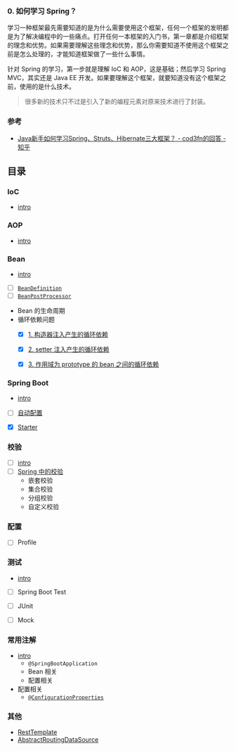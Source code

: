 ### 0. 如何学习 Spring？

学习一种框架最先需要知道的是为什么需要使用这个框架，任何一个框架的发明都是为了解决编程中的一些痛点。打开任何一本框架的入门书，第一章都是介绍框架的理念和优势。如果需要理解这些理念和优势，那么你需要知道不使用这个框架之前是怎么处理的，才能知道框架做了一些什么事情。

针对 Spring 的学习，第一步就是理解 IoC 和 AOP，这是基础；然后学习 Spring MVC，其实还是 Java EE 开发。如果要理解这个框架，就要知道没有这个框架之前，使用的是什么技术。

> 很多新的技术只不过是引入了新的编程元素对原来技术进行了封装。




### 参考

- [Java新手如何学习Spring、Struts、Hibernate三大框架？ - cod3fn的回答 - 知乎](https://www.zhihu.com/question/21142149/answer/52383396)



## 目录

### IoC
- [intro](/docs/Spring/IoC/README.md)


### AOP
- [intro](/docs/Spring/AOP/README.md)


### Bean
- [intro](/docs/Spring/Bean/README.md)
- [ ] [`BeanDefinition`](/docs/Spring/Bean/BeanDefinition.md)
- [ ] [`BeanPostProcessor`](/docs/Spring/Bean/BeanPostProcessor.md)
- Bean 的生命周期
- 循环依赖问题
    - [x] [1. 构造器注入产生的循环依赖](/docs/Spring/Bean/循环依赖问题/1.构造器注入产生的循环依赖.md)
    - [x] [2. setter 注入产生的循环依赖](/docs/Spring/Bean/循环依赖问题/2.setter注入产生的循环依赖.md)
    - [x] [3. 作用域为 prototype 的 bean 之间的循环依赖](/docs/Spring/Bean/循环依赖问题/3.作用域为prototype的bean之间的循环依赖.md)


### Spring Boot
- [intro](/docs/Spring/SpringBoot/README.md)
- [ ] [自动配置](/docs/Spring/SpringBoot/自动配置.md)
- [x] [Starter](/docs/Spring/SpringBoot/Starter.md)


### 校验
- [ ] [intro](/docs/Spring/校验/README.md)
- [ ] [Spring 中的校验](/docs/Spring/校验/Spring中的校验.md)
    - 嵌套校验
    - 集合校验
    - 分组校验
    - 自定义校验


### 配置
- [ ] Profile


### 测试
- [intro](/docs/Spring/测试/README.md)
- [ ] Spring Boot Test
- [ ] JUnit
- [ ] Mock


### 常用注解
- [intro](/docs/Spring/常用注解/常用注解.md)
    - `@SpringBootApplication`
    - Bean 相关
    - 配置相关
- 配置相关
    - [`@ConfigurationProperties`](/docs/Spring/常用注解/@ConfigurationProperties.md)


### 其他
- [RestTemplate](/docs/Spring/其他/RestTemplate.md)
- [AbstractRoutingDataSource](/docs/Spring/其他/AbstractRoutingDataSource.md)